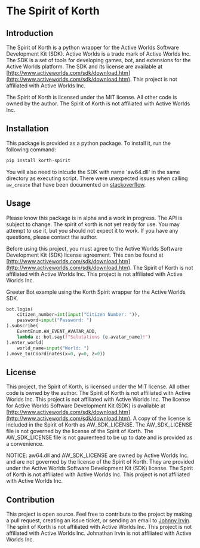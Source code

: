# The Spirit of Korth

## Introduction

The Spirit of Korth is a python wrapper for the Active Worlds Software Development Kit (SDK). Active Worlds is a trade mark of Active Worlds Inc. The SDK is a set of tools for developing games, bot, and extensions for the Active Worlds platform. The SDK and its license are available at [http://www.activeworlds.com/sdk/download.htm](http://www.activeworlds.com/sdk/download.htm). This project is not affiliated with Active Worlds Inc.

The Spirit of Korth is licensed under the MIT license. All other code is owned by the author. The Spirit of Korth is not affiliated with Active Worlds Inc.

## Installation

This package is provided as a python package. To install it, run the following command:

```python
pip install korth-spirit
```

You will also need to inlcude the SDK with name 'aw64.dll' in the same directory as executing script. There were unexpected issues when calling `aw_create` that have been documented on [stackoverflow](https://stackoverflow.com/questions/70398807/why-does-ctype-function-crash-when-importing-from-python-submodule).

## Usage

Please know this package is in alpha and a work in progress. The API is subject to change. The spirit of korth is not yet ready for use. You may attempt to use it, but you should not expect it to work. If you have any questions, please contact the author.

Before using this project, you must agree to the Active Worlds Software Development Kit (SDK) license agreement. This can be found at [http://www.activeworlds.com/sdk/download.htm](http://www.activeworlds.com/sdk/download.htm). The Spirit of Korth is not affiliated with Active Worlds Inc. This project is not affiliated with Active Worlds Inc.


Greeter Bot example using the Korth Spirit wrapper for the Active Worlds SDK.
```python
bot.login(
    citizen_number=int(input("Citizen Number: ")),
    password=input("Password: ")
).subscribe(
    EventEnum.AW_EVENT_AVATAR_ADD,
    lambda e: bot.say(f"Salutations {e.avatar_name}!")
).enter_world(
    world_name=input("World: ")
).move_to(Coordinates(x=0, y=0, z=0))
```

## License

This project, the Spirit of Korth, is licensed under the MIT license. All other code is owned by the author. The Spirit of Korth is not affiliated with Active Worlds Inc. This project is not affiliated with Active Worlds Inc. The license for Active Worlds Software Development Kit (SDK) is available at [http://www.activeworlds.com/sdk/download.htm](http://www.activeworlds.com/sdk/download.htm). A copy of the license is included in the Spirit of Korth as AW_SDK_LICENSE. The AW_SDK_LICENSE file is not governed by the license of the Spirit of Korth. The AW_SDK_LICENSE file is not gaurenteed to be up to date and is provided as a convenience.

NOTICE: aw64.dll and AW_SDK_LICENSE are owned by Active Worlds Inc. and are not governed by the license of the Spirit of Korth. They are provided under the Active Worlds Software Development Kit (SDK) license. The Spirit of Korth is not affiliated with Active Worlds Inc. This project is not affiliated with Active Worlds Inc.

## Contribution

This project is open source. Feel free to contribute to the project by making a pull request, creating an issue ticket, or sending an email to [Johnny Irvin](mailto:irvinjohnathan@gmail.com). The spirit of Korth is not affiliated with Active Worlds Inc. This project is not affiliated with Active Worlds Inc. Johnathan Irvin is not affiliated with Active Worlds Inc.

